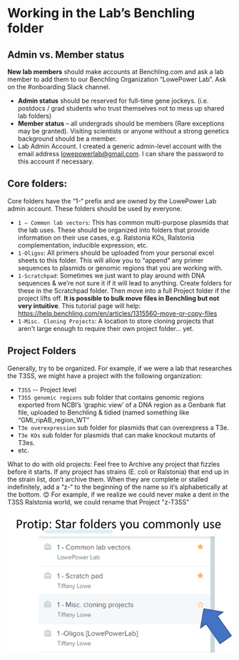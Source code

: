 # Working in the Lab’s Benchling folder

## Admin vs. Member status

**New lab members** should make accounts at Benchling.com and ask a lab member to add them to our Benchling Organization “LowePower Lab”. Ask on the #onboarding Slack channel.  
* **Admin status** should be reserved for full-time gene jockeys. (i.e. postdocs / grad students who trust themselves not to mess up shared lab folders)
* **Member status** – all undergrads should be members (Rare exceptions may be granted). Visiting scientists or anyone without a strong genetics background should be a member. 
* Lab Admin Account.  I created a generic admin-level account with the email address lowepowerlab@gmail.com.  I can share the password to this account if necessary. 

## Core folders:

Core folders have the “1-“ prefix and are owned by the LowePower Lab admin account.  These folders should be used by everyone. 
* `1 – Common lab vectors`: This has common multi-purpose plasmids that the lab uses.  These should be organized into folders that provide information on their use cases, e.g. Ralstonia KOs, Ralstonia complementation, inducible expression, etc. 
* `1-Oligos`:  All primers should be uploaded from your personal excel sheets to this folder. This will allow you to “append” any primer sequences to plasmids or genomic regions that you are working with. 
* `1-Scratchpad`:  Sometimes we just want to play around with DNA sequences & we’re not sure it if it will lead to anything.  Create folders for these in the Scratchpad folder.  Then move into a full Project folder if the project lifts off. **It is possible to bulk move files in Benchling but not very intuitive**. This tutorial page will help: https://help.benchling.com/en/articles/1315560-move-or-copy-files
* `1-Misc. Cloning Projects`: A location to store cloning projects that aren't large enough to require their own project folder... yet.

## Project Folders

Generally, try to be organized. For example, if we were a lab that researches the T3SS, we might have a project with the following organization:

* `T3SS` -- Project level
* `T3SS genomic regions` sub folder that contains genomic regions exported from NCBI’s ‘graphic view’ of a DNA region as a Genbank flat file, uploaded to Benchling & tidied (named something like “GMI_ripAB_region_WT”
* `T3e overexpression` sub folder for plasmids that can overexpress a T3e.
* `T3e KOs` sub folder for plasmids that can make knockout mutants of T3es. 
* etc. 

What to do with old projects: Feel free to Archive any project that fizzles before it starts.  If any project has strains (E. coli or Ralstonia) that end up in the strain list, don’t archive them.  When they are complete or stalled indefinitely, add a “z-“ to the beginning of the name so it’s alphabetically at the bottom. 😊  For example, if we realize we could never make a dent in the T3SS Ralstonia world, we could rename that Project "z-T3SS"

![Star benchling projects](images/benchling_tip1.png)
